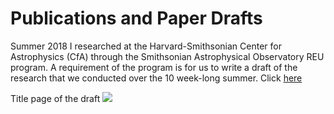 # Publications and Paper Drafts

Summer 2018 I researched at the Harvard-Smithsonian Center for Astrophysics (CfA) through the Smithsonian Astrophysical Observatory REU program. A requirement of the program is for us to write a draft of the research that we conducted over the 10 week-long summer. Click [here](https://github.com/evanhazey.github.io/evanhazenunez/Graphics/SAO_Draft.pdf)

Title page of the draft
<img src="https://github.com/evanhazey.github.io/evanhazenunez/Graphics/SAO_Draft.png">

